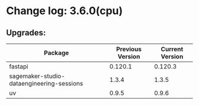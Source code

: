 # Change log: 3.6.0(cpu)

## Upgrades: 

Package | Previous Version | Current Version
---|---|---
fastapi|0.120.1|0.120.3
sagemaker-studio-dataengineering-sessions|1.3.4|1.3.5
uv|0.9.5|0.9.6
